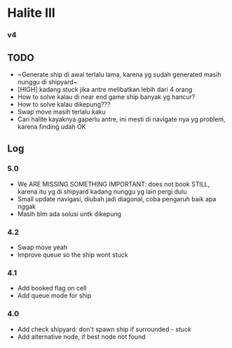 # Halite III
### v4

## TODO
- ~Generate ship di awal terlalu lama, karena yg sudah generated masih nunggu di shipyard~
- [HIGH] kadang stuck jika antre melibatkan lebih dari 4 orang
- How to solve kalau di near end game ship banyak yg hancur?
- How to solve kalau dikepung???
- Swap move masih terlalu kaku
- Cari halite kayaknya gaperlu antre, ini mesti di navigate nya yg problem, karena finding udah OK

## Log

### 5.0
- We ARE MISSING SOMETHING IMPORTANT: does not book STILL, karena itu yg di shipyard kadang nunggu yg lain pergi dulu
- Small update navigasi, diubah jadi diagonal, coba pengaruh baik apa nggak
- Masih blm ada solusi untk dikepung

### 4.2
- Swap move yeah
- Improve queue so the ship wont stuck

### 4.1
- Add booked flag on cell
- Add queue mode for ship

### 4.0
- Add check shipyard: don't spawn ship if surrounded - *stuck*
- Add alternative node, if best node not found
